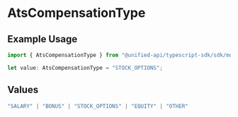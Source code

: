 # AtsCompensationType

## Example Usage

```typescript
import { AtsCompensationType } from "@unified-api/typescript-sdk/sdk/models/shared";

let value: AtsCompensationType = "STOCK_OPTIONS";
```

## Values

```typescript
"SALARY" | "BONUS" | "STOCK_OPTIONS" | "EQUITY" | "OTHER"
```